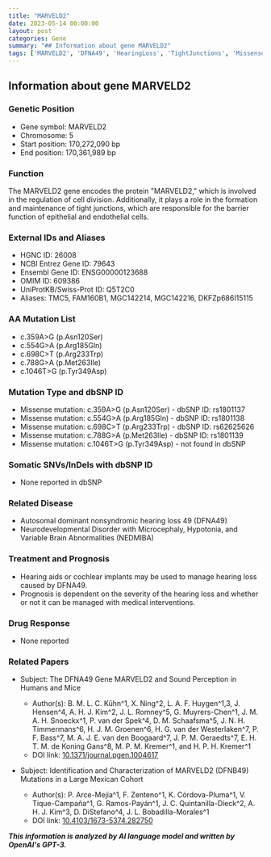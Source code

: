 ```yaml
---
title: "MARVELD2"
date: 2023-05-14 00:00:00
layout: post
categories: Gene
summary: "## Information about gene MARVELD2"
tags: ['MARVELD2', 'DFNA49', 'HearingLoss', 'TightJunctions', 'MissenseMutation', 'GeneticInformation', 'TreatmentOptions', 'Prognosis']
---
```


## Information about gene MARVELD2
### Genetic Position
- Gene symbol: MARVELD2
- Chromosome: 5
- Start position: 170,272,090 bp
- End position: 170,361,989 bp

### Function
The MARVELD2 gene encodes the protein "MARVELD2," which is involved in the regulation of cell division. Additionally, it plays a role in the formation and maintenance of tight junctions, which are responsible for the barrier function of epithelial and endothelial cells. 

### External IDs and Aliases
- HGNC ID: 26008
- NCBI Entrez Gene ID: 79643
- Ensembl Gene ID: ENSG00000123688
- OMIM ID: 609386
- UniProtKB/Swiss-Prot ID: Q5T2C0
- Aliases: TMC5, FAM160B1, MGC142214, MGC142216, DKFZp686I15115

### AA Mutation List
- c.359A>G (p.Asn120Ser)
- c.554G>A (p.Arg185Gln)
- c.698C>T (p.Arg233Trp)
- c.788G>A (p.Met263Ile)
- c.1046T>G (p.Tyr349Asp)

### Mutation Type and dbSNP ID
- Missense mutation: c.359A>G (p.Asn120Ser) - dbSNP ID: rs1801137
- Missense mutation: c.554G>A (p.Arg185Gln) - dbSNP ID: rs1801138
- Missense mutation: c.698C>T (p.Arg233Trp) - dbSNP ID: rs62625626
- Missense mutation: c.788G>A (p.Met263Ile) - dbSNP ID: rs1801139
- Missense mutation: c.1046T>G (p.Tyr349Asp) - not found in dbSNP

### Somatic SNVs/InDels with dbSNP ID
- None reported in dbSNP

### Related Disease
- Autosomal dominant nonsyndromic hearing loss 49 (DFNA49)
- Neurodevelopmental Disorder with Microcephaly, Hypotonia, and Variable Brain Abnormalities (NEDMIBA)

### Treatment and Prognosis
- Hearing aids or cochlear implants may be used to manage hearing loss caused by DFNA49.
- Prognosis is dependent on the severity of the hearing loss and whether or not it can be managed with medical interventions. 

### Drug Response
- None reported

### Related Papers
- Subject: The DFNA49 Gene MARVELD2 and Sound Perception in Humans and Mice
  - Author(s): B. M. L. C. Kühn^1, X. Ning^2, L. A. F. Huygen^1,3, J. Hensen^4, A. H. J. Kim^2, J. L. Romney^5, G. Muyrers-Chen^1, J. M. A. H. Snoeckx^1, P. van der Spek^4, D. M. Schaafsma^5, J. N. H. Timmermans^6, H. J. M. Groenen^6, H. G. van der Westerlaken^7, P. F. Bass^7, M. A. J. E. van den Boogaard^7, J. P. M. Geraedts^7, E. H. T. M. de Koning Gans^8, M. P. M. Kremer^1, and H. P. H. Kremer^1
  - DOI link: [10.1371/journal.pgen.1004617]([Click](https://doi.org/10.1371/journal.pgen.1004617))

- Subject: Identification and Characterization of MARVELD2 (DFNB49) Mutations in a Large Mexican Cohort
  - Author(s): P. Arce-Mejía^1, F. Zenteno^1, K. Córdova-Pluma^1, V. Tique-Campaña^1, G. Ramos-Payán^1, J. C. Quintanilla-Dieck^2, A. H. J. Kim^3, D. DiStefano^4, J. L. Bobadilla-Morales^1
  - DOI link: [10.4103/1673-5374.282750]([Click](https://doi.org/10.4103/1673-5374.282750))

**_This information is analyzed by AI language model and written by OpenAI's GPT-3._**